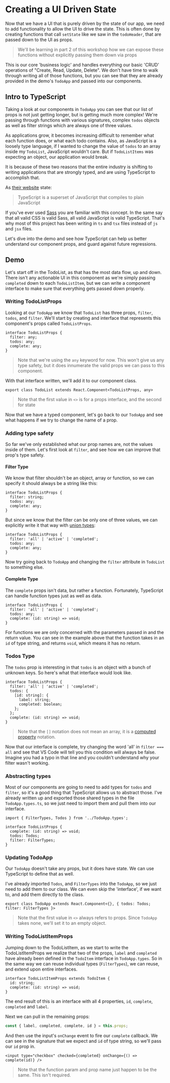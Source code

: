 # Creating a UI Driven State

Now that we have a UI that is purely driven by the state of our app, we need to add functionality to allow the UI to drive the state. This is often done by creating functions that call `setState` like we saw in the `todoHeader`, that are passed down to the UI as props.

> We'll be learning in part 2 of this workshop how we can expose these functions without explicitly passing them down via props

This is our core 'business logic' and handles everything our basic 'CRUD' operations of "Create, Read, Update, Delete". We don't have time to walk through writing all of those functions, but you can see that they are already provided in the demo's `TodoApp` and passed into our components.

## Intro to TypeScript

Taking a look at our components in `TodoApp` you can see that our list of props is not just getting longer, but is getting much more complex! We're passing through functions with various signatures, complex `todos` objects as well as filter strings which are always one of three values.

As applications grow, it becomes increasing difficult to remember what each function does, or what each todo contains. Also, as JavaScript is a loosely type language, if I wanted to change the value of `todos` to an array inside my `TodoList`, JavaScript wouldn't care. But if `TodoListItems` was expecting an object, our application would break.

It is because of these two reasons that the entire industry is shifting to writing applications that are strongly typed, and are using TypeScript to accomplish that.

As [their website](https://www.typescriptlang.org/) state:

> TypeScript is a superset of JavaScript that compiles to plain JavaScript

If you've ever used [Sass](https://sass-lang.com/) you are familiar with this concept. In the same say that all valid CSS is valid Sass, all valid JavaScript is valid TypeScript. That's why most of this project has been writing in `ts` and `tsx` files instead of `js` and `jsx` files.

Let's dive into the demo and see how TypeScript can help us better understand our component props, and guard against future regressions.

## Demo

Let's start off in the TodoList, as that has the most data flow, up and down. There isn't any actionable UI in this component as we're simply passing `completed` down to each `TodoListItem`, but we can write a component interface to make sure that everything gets passed down properly.

### Writing TodoListProps

Looking at our `TodoApp` we know that `TodoList` has three props, `filter`, `todos`, and `filter`. We'll start by creating and interface that represents this component's props called `TodoListProps`.

```tsx
interface TodoListProps {
  filter: any;
  todos: any;
  complete: any;
}
```

> Note that we're using the `any` keyword for now. This won't give us any type safety, but it does innumerate the valid props we can pass to this component.

With that interface written, we'll add it to our component class.

```tsx
export class TodoList extends React.Component<TodoListProps, any>
```

> Note that the first value in `<>` is for a props interface, and the second for state

Now that we have a typed component, let's go back to our `TodoApp` and see what happens if we try to change the name of a prop.

### Adding type safety

So far we've only established what our prop names are, not the values inside of them. Let's first look at `filter`, and see how we can improve that prop's type safety.

#### Filter Type

We know that filter shouldn't be an object, array or function, so we can specify it should always be a string like this:

```tsx
interface TodoListProps {
  filter: string;
  todos: any;
  complete: any;
}
```

But since we know that the filter can be only one of three values, we can explicitly write it that way with [union types](https://www.typescriptlang.org/docs/handbook/advanced-types.html#union-types):

```tsx
interface TodoListProps {
  filter: 'all' | 'active' | 'completed';
  todos: any;
  complete: any;
}
```

Now try going back to `TodoApp` and changing the `filter` attribute in `TodoList` to something else.

#### Complete Type

The `complete` props isn't data, but rather a function. Fortunately, TypeScript can handle function types just as well as data.

```tsx
interface TodoListProps {
  filter: 'all' | 'active' | 'completed';
  todos: any;
  complete: (id: string) => void;
}
```

For functions we are only concerned with the parameters passed in and the return value. You can see in the example above that the function takes in an `id` of type string, and returns `void`, which means it has no return.

### Todos Type

The `todos` prop is interesting in that `todos` is an object with a bunch of unknown keys. So here's what that interface would look like.

```tsx
interface TodoListProps {
  filter: 'all' | 'active' | 'completed';
  todos: {
    [id: string]: {
      label: string;
      completed: boolean;
    };
  };
  complete: (id: string) => void;
}
```

> Note that the `[]` notation does not mean an array, it is a [computed property](https://developer.mozilla.org/en-US/docs/Web/JavaScript/Reference/Operators/Object_initializer#Computed_property_names) notation.

Now that our interface is complete, try changing the word 'all' in `filter === all` and see that VS Code will tell you this condition will always be false. Imagine you had a typo in that line and you couldn't understand why your filter wasn't working.

### Abstracting types

Most of our components are going to need to add types for `todos` and `filter`, so it's a good thing that TypeScript allows us to abstract those. I've already written up and exported those shared types in the file `TodoApp.types.ts`, so we just need to import them and pull them into our interface.

```tsx
import { FilterTypes, Todos } from '../TodoApp.types';

interface TodoListProps {
  complete: (id: string) => void;
  todos: Todos;
  filter: FilterTypes;
}
```

### Updating TodoApp

Our `TodoApp` doesn't take any props, but it does have state. We can use TypeScript to define that as well.

I've already imported `Todos`, and `FilterTypes` into the `TodoApp`, so we just need to add them to our class. We can even skip the 'interface', if we want to, and add them directly to the class.

```tsx
export class TodoApp extends React.Component<{}, { todos: Todos; filter: FilterTypes }>
```

> Note that the first value in `<>` always refers to props. Since `TodoApp` takes none, we'll set it to an empty object.

### Writing TodoListItemProps

Jumping down to the TodoListItem, as we start to write the TodoListItemProps we realize that two of the props, `label` and `completed` have already been defined in the `TodoItem` interface in `TodoApp.types`. So in the same way we can reuse individual types (`FilterTypes`), we can reuse, and extend upon entire interfaces.

```tsx
interface TodoListItemProps extends TodoItem {
  id: string;
  complete: (id: string) => void;
}
```

The end result of this is an interface with all 4 properties, `id`, `complete`, `completed` and `label`.

Next we can pull in the remaining props:

```jsx
const { label, completed, complete, id } = this.props;
```

And then use the input's `onChange` event to fire our `complete` callback. We can see in the signature that we expect and `id` of type string, so we'll pass our `id` prop in.

```tsx
<input type="checkbox" checked={completed} onChange={() => complete(id)} />
```

> Note that the function param and prop name just happen to be the same. This isn't required.
